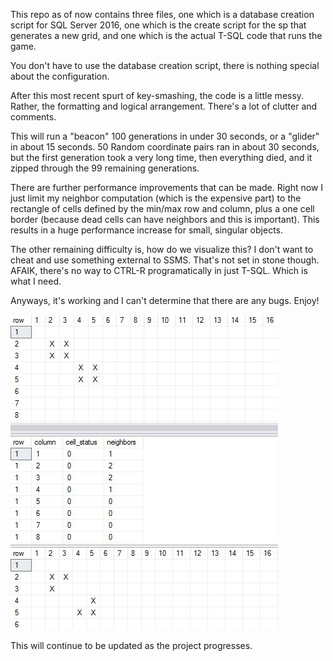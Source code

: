 This repo as of now contains three files, one which is a database creation script for SQL Server 2016, one which is the create script for the sp that generates a new grid, and one which is the actual T-SQL code that runs the game.

You don't have to use the database creation script, there is nothing special about the configuration.

After this most recent spurt of key-smashing, the code is a little messy. Rather, the formatting and logical arrangement. There's a lot of clutter and comments.

This will run a "beacon" 100 generations in under 30 seconds, or a "glider" in about 15 seconds. 50 Random coordinate pairs ran in about 30 seconds, but the first generation took a very long time, then everything died, and it zipped through the 99 remaining generations.

There are further performance improvements that can be made. Right now I just limit my neighbor computation (which is the expensive part) to the rectangle of cells defined by the min/max row and column, plus a one cell border (because dead cells can have neighbors and this is important). This results in a huge performance increase for small, singular objects.

The other remaining difficulty is, how do we visualize this? I don't want to cheat and use something external to SSMS. That's not set in stone though. AFAIK, there's no way to CTRL-R programatically in just T-SQL. Which is what I need.

Anyways, it's working and I can't determine that there are any bugs. Enjoy!

![](/res/poc.jpg)

This will continue to be updated as the project progresses.
